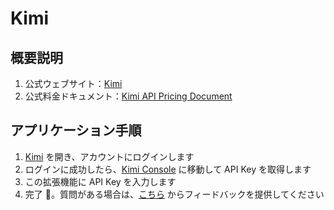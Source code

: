 # Kimi

## 概要説明

1. 公式ウェブサイト：[Kimi](https://platform.moonshot.cn/)
2. 公式料金ドキュメント：[Kimi API Pricing Document](https://platform.moonshot.cn/docs/pricing/chat#%E8%AE%A1%E8%B4%B9%E5%9F%BA%E6%9C%AC%E6%A6%82%E5%BF%B5)

## アプリケーション手順

1. [Kimi](https://platform.moonshot.cn/console/api-keys) を開き、アカウントにログインします
2. ログインに成功したら、[Kimi Console](https://platform.moonshot.cn/console/api-keys) に移動して API Key を取得します
3. この拡張機能に API Key を入力します
4. 完了 🎉。質問がある場合は、[こちら](https://github.com/immersive-translate/immersive-translate/issues/137) からフィードバックを提供してください